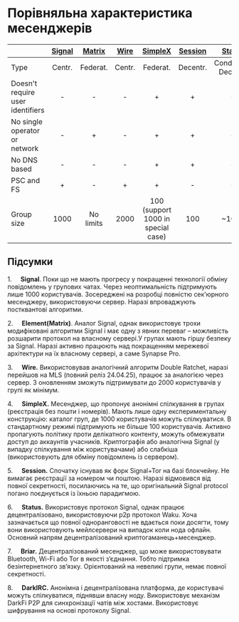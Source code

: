 # Порівняльна характеристика месенджерів 

|                                      | [Signal](https://signal.org/) | [Matrix](https://element.io/) | [Wire](https://wire.com/en/) |   [SimpleX](https://simplex.chat/)    | [Session](https://getsession.org/) | [Status](https://status.app/) | [Briar](https://briarproject.org/) | [DarkIRC](https://darkrenaissance.github.io/darkfi/misc/darkirc/darkirc.html) |
| ------------------------------------ | :---------------------------: | :---------------------------: | :--------------------------: | :-----------------------------------: | :--------------------------------: | :---------------------------: | :--------------------------------: | :---------------------------------------------------------------------------: |
| Type                                 |            Centr.             |           Federat.            |            Centr.            |        Federat.                       |              Decentr.              |    Conditional<br>Decentr.    |              Decentr.              |                                   Decentr.                                    |
| Doesn't require <br>user identifiers |               -               |               -               |              -               |                   +                   |                 +                  |               +               |                 +                  |                                       +                                       |
| No single operator <br>or network    |               -               |               +               |              -               |                   +                   |                 +                  |               +               |                 +                  |                                       -                                       |
| No DNS based                         |               -               |               -               |              -               |                   +                   |                 +                  |               +               |                 +                  |                                       +                                       |
| PSC and FS                           |               +               |               -               |              +               |                   +                   |                 -                  |               +               |                 -                  |                                       -                                       |
| Group size                           |             1000              |           No limits           |             2000             | 100<br>(support 1000 in special case) |                100                 |             ~1000             |                 50                 |                       Depends on IRC network limitation                       |

## Підсумки

1.     **Signal**. Поки що не мають прогресу у покращенні технології обміну повідомлень у групових чатах. Через неоптимальність підтримують лише 1000 користувачів. Зосереджені на розробці повністю сек’юрного месенджеру, використовуючи сервер. Наразі впроваджують постквантові алгоритми.

2.     **Element(Matrix)**. Аналог Signal, однак використовує трохи модифіковані алгоритми Signal і має одну з явних переваг – можливість розшарити протокол на власному сервері.У групах мають гіршу безпеку за Signal. Наразі активно працюють над покращенням мережевої архітектури на їх власному сервері, а саме Synapse Pro.

3.     **Wire.** Використовував аналогічний алгоритм Double Ratchet, наразі перейшов на MLS (повний реліз 24.04.25), працює за аналогією через сервер. З оновленням зможуть підтримувати до 2000 користувачів у групі як мінімум.

4.     **SimpleX.** Месенджер, що пропонує анонімні спілкування в групах (реєстрація без пошти і номерів). Мають лише одну експериментальну конструкцію: каталог груп, де 1000 користувачів можуть спілкуватися. В стандартному режимі підтримують не більше 100 користувачів. Активно пропагують політику проти делікатного контенту, можуть обмежувати доступ до аккаунтів учасників. Криптографія або аналогічна Signal (у випадку спілкування між користувачами) або слабкіша (використовують для обміну повідомлень із сервером).

5.     **Session.** Спочатку існував як форк Signal+Tor на базі блокчейну. Не вимагає реєстрації за номером чи поштою. Наразі відмовився від повної секретності, посилаючись на те, що оригінальний Signal protocol погано поєднується із їхньою парадигмою.

6.     **Status.** Використовує протокол Signal, однак працює децентралізовано, використовуючи p2p протокол Waku. Хоча зазначається що повної одноранговості не вдається поки досягти, тому вони використовують мейлсервери на випадок коли нода офлайн. Основний напрям децентралізований криптогаманець+месенджер.

7.     **Briar.** Децентралізований месенджер, що може використовувати Bluetooth, Wi-Fi або Tor в якості з’єднання. Тобто підтримка безінтернетного зв’язку. Орієнтований на невеликі групи, немає повної секретності.

8.     **DarkIRC.** Анонімна і децентралізована платформа, де користувачі можуть спілкуватися, піднявши власну ноду. Використовує механізм DarkFi P2P для синхронізації чатів між хостами. Використовує шифрування на основі протоколу Signal.